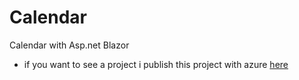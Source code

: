 # Calendar
Calendar with Asp.net Blazor
- if you want to see a project i publish this project with azure <a href="https://calendare.azurewebsites.net/">here</a>
